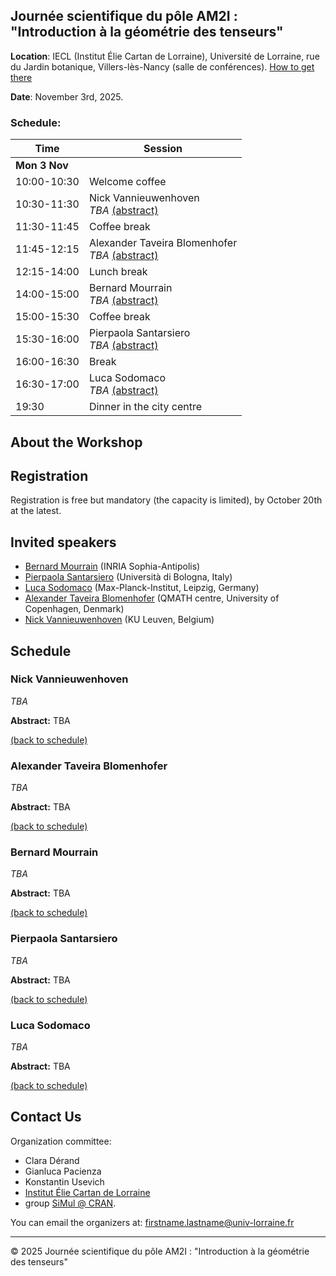 ## Journée scientifique du pôle AM2I : "Introduction à la géométrie des tenseurs"

**Location**: IECL (Institut Élie Cartan de Lorraine), Université de Lorraine, rue du Jardin botanique, Villers-lès-Nancy (salle de conférences).  [How to get there](https://www.openstreetmap.org/?#map=19/48.665865/6.159937)


**Date**: November 3rd, 2025.



### Schedule:

| **Time**         | **Session**                             |
|-----------------------|-----------------------------------------|
| **Mon 3 Nov** | <a name="mon"></a>                            |
| 10:00-10:30      | Welcome coffee                        |
| 10:30-11:30      | Nick Vannieuwenhoven <br> *TBA*     [(abstract)](#vannieuwenhoven)                    |
| 11:30-11:45      | Coffee break          |
| 11:45-12:15      | Alexander Taveira Blomenhofer <br> *TBA*       [(abstract)](#blomenhofer)              |
| 12:15-14:00      | Lunch break          |
| 14:00-15:00      | Bernard Mourrain  <br> *TBA* [(abstract)](#mourrain)  |
| 15:00-15:30      | Coffee break                            |
| 15:30-16:00      | Pierpaola Santarsiero <br> *TBA* [(abstract)](#santarsiero)  |
| 16:00-16:30      | Break                               |
| 16:30-17:00      | Luca Sodomaco <br> *TBA*      [(abstract)](#sodomaco)        |
| 19:30            | Dinner in the city centre |


## About the Workshop


## Registration
Registration is free but mandatory (the capacity is limited), by October 20th at the latest.

## Invited speakers
- [Bernard Mourrain](https://www-sop.inria.fr/members/Bernard.Mourrain/) (INRIA Sophia-Antipolis)
- [Pierpaola Santarsiero](https://pierpaolasantarsiero.wixsite.com/pierpaola) (Università di Bologna, Italy)
- [Luca Sodomaco](https://sites.google.com/view/luca-sodomaco/home) (Max-Planck-Institut, Leipzig, Germany)
- [Alexander Taveira Blomenhofer](https://a44l.github.io/) (QMATH centre, University of Copenhagen, Denmark)
- [Nick Vannieuwenhoven](https://people.cs.kuleuven.be/~nick.vannieuwenhoven/) (KU Leuven, Belgium)

## Schedule

### Nick Vannieuwenhoven
*TBA*

**Abstract:** TBA

[(back to schedule)](#mon)

### Alexander Taveira Blomenhofer
*TBA*

**Abstract:** TBA

[(back to schedule)](#mon)

### Bernard Mourrain
*TBA*

**Abstract:** TBA

[(back to schedule)](#mon)
 
### Pierpaola Santarsiero
*TBA*

**Abstract:** TBA

[(back to schedule)](#mon)

### Luca Sodomaco
*TBA*

**Abstract:** TBA

[(back to schedule)](#mon)





## Contact Us

Organization committee: 
 - Clara Dérand
 - Gianluca Pacienza
 - Konstantin Usevich
 - [Institut Élie Cartan de Lorraine](https://iecl.univ-lorraine.fr/) 
 - group [SiMul @ CRAN](https://cran-simul.github.io/).

You can email the organizers at: [firstname.lastname@univ-lorraine.fr](firstname.lastname@univ-lorraine.fr)

---

&copy; 2025 Journée scientifique du pôle AM2I : "Introduction à la géométrie des tenseurs"

